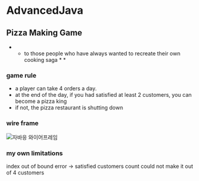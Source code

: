 # AdvancedJava

## Pizza Making Game

* * to those people who have always wanted to recreate their own cooking saga * *

### game rule
- a player can take 4 orders a day.
- at the end of the day, if you had satisfied at least 2 customers, you can become a pizza king
- if not, the pizza restaurant is shutting down

### wire frame
![자바응 와이어프레임](https://github.com/user-attachments/assets/54cbaffe-e2b9-4f38-b569-a41f40c293c5)

### my own limitations
index out of bound error -> satisfied customers count could not make it out of 4 customers
